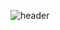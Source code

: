 ![header](https://capsule-render.vercel.app/api?type=transparent&color=auto&height=300&section=header&text=eukkcha's%20Github&fontSize=100)
